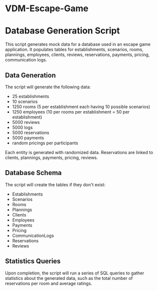 # VDM-Escape-Game

# Database Generation Script
This script generates mock data for a database used in an escape game application. It populates tables for establishments, scenarios, rooms, plannings, employees, clients, reviews, reservations, payments, pricing, communication logs.

## Data Generation

The script will generate the following data:

- 25 establishments
- 10 scenarios
- 1250 rooms (5 per establishment each having 10 possible scenarios)
- 1250 employees (10 per rooms per establishment = 50 per establishment)
- 5000 reviews
- 5000 logs
- 5000 reservations
- 5000 payments
- random pricings per participants

Each entity is generated with randomized data. Reservations are linked to clients, plannings, payments, pricing, reviews.


## Database Schema

The script will create the tables if they don't exist:

- Establishments
- Scenarios
- Rooms
- Plannings
- Clients
- Employees
- Payments
- Pricing
- CommunicationLogs
- Reservations
- Reviews

## Statistics Queries

Upon completion, the script will run a series of SQL queries to gather statistics about the generated data, such as the total number of reservations per room and average ratings.

